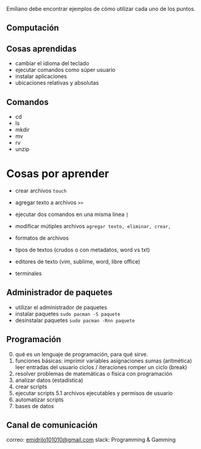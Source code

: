 Emiliano debe encontrar ejemplos de cómo utilizar cada uno de los puntos.

Computación
------------------------------------------------------------

## Cosas aprendidas

- cambiar el idioma del teclado
- ejecutar comandos como súper usuario
- instalar aplicaciones
- ubicaciones relativas y absolutas

## Comandos
- cd
- ls
- mkdir
- mv
- rv
- unzip


# Cosas por aprender

- crear archivos `touch`
- agregar texto a archivos `>>`
- ejecutar dos comandos en una misma línea `|`
- modificar mútiples archivos `agregar texto, eliminar, crear,`

- formatos de archivos
- tipos de textos (crudos o con metadatos, word vs txt)
- editores de texto (vim, sublime, word, libre office)

- terminales


## Administrador de paquetes
- utilizar el administrador de paquetes
- instalar paquetes `sudo pacman -S paquete`
- desinstalar paquetes `sudo pacman -Rnn paquete`

Programación
------------------------------------------------------------
0. qué es un lenguaje de programación, para qué sirve.
1. funciones básicas:
    imprimir
    variables
    asignaciones
    sumas (aritmética)
    leer entradas del usuario
    ciclos / iteraciones
        romper un ciclo (break)
2. resolver problemas de matemáticas o física con programación
3. analizar datos (estadística)
4. crear scripts
5. ejecutar scripts
    5.1 archivos ejecutables y permisos de usuario
6. automatizar scripts
7. bases de datos


Canal de comunicación
------------------------------------------------------------
correo: emidrilo101010@gmail.com
slack: Programming & Gamming
